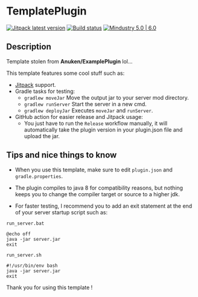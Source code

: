 # TemplatePlugin

[![Jitpack latest version](https://jitpack.io/v/fr.xpdustry/TemplatePlugin.svg)](https://jitpack.io/#fr.xpdustry/TemplatePlugin)
[![Build status](https://github.com/Xpdustry/TemplatePlugin/actions/workflows/build.yml/badge.svg?branch=master&event=push)](https://github.com/Xpdustry/TemplatePlugin/actions/workflows/build.yml)
[![Mindustry 5.0 | 6.0](https://img.shields.io/badge/Mindustry-5.0%20%7C%206.0-ffd37f)](https://github.com/Anuken/Mindustry/releases)

## Description

Template stolen from **Anuken/ExamplePlugin** lol...

This template features some cool stuff such as:
- [Jitpack](https://jitpack.io/) support.
- Gradle tasks for testing:
  - `gradlew moveJar` Move the output jar to your server mod directory.
  - `gradlew runServer` Start the server in a new cmd.
  - `gradlew deployJar` Executes `moveJar` and `runServer`.
- GitHub action for easier release and Jitpack usage:
   - You just have to run the `Release` workflow manually,
     it will automatically take the plugin version in your plugin.json file and upload the jar.

## Tips and nice things to know

- When you use this template, make sure to edit `plugin.json` and `gradle.properties`.
  
- The plugin compiles to java 8 for compatibility reasons,
  but nothing keeps you to change the compiler target or source to a higher jdk.

- For faster testing, I recommend you to add an exit statement at the end of your server startup script such as:

`run_server.bat` 
```batch
@echo off
java -jar server.jar
exit
```

`run_server.sh`
```shell
#!/usr/bin/env bash
java -jar server.jar
exit
```

Thank you for using this template !
